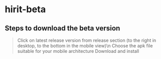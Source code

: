 # hirit-beta
## Steps to download the beta version
> Click on latest release version from release section (to the right in desktop, to the bottom in the mobile view)\n
> Choose the apk file suitable for your mobile architecture
> Download and install
